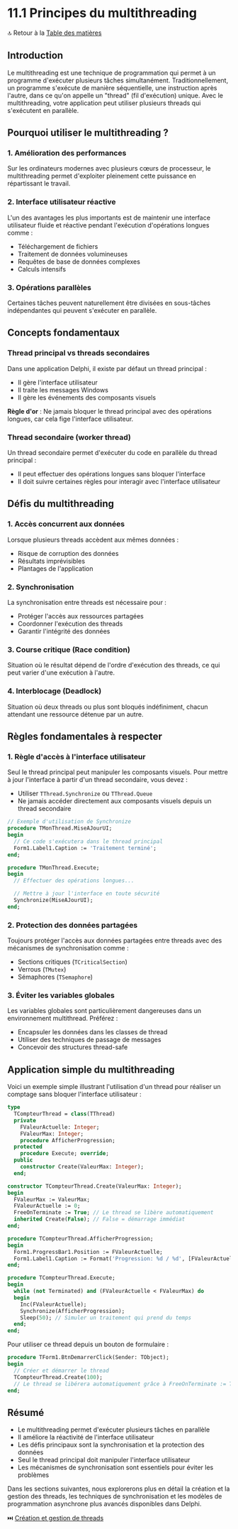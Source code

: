 # 11.1 Principes du multithreading

🔝 Retour à la [Table des matières](/SOMMAIRE.md)

## Introduction

Le multithreading est une technique de programmation qui permet à un programme d'exécuter plusieurs tâches simultanément. Traditionnellement, un programme s'exécute de manière séquentielle, une instruction après l'autre, dans ce qu'on appelle un "thread" (fil d'exécution) unique. Avec le multithreading, votre application peut utiliser plusieurs threads qui s'exécutent en parallèle.

## Pourquoi utiliser le multithreading ?

### 1. Amélioration des performances
Sur les ordinateurs modernes avec plusieurs cœurs de processeur, le multithreading permet d'exploiter pleinement cette puissance en répartissant le travail.

### 2. Interface utilisateur réactive
L'un des avantages les plus importants est de maintenir une interface utilisateur fluide et réactive pendant l'exécution d'opérations longues comme :
- Téléchargement de fichiers
- Traitement de données volumineuses
- Requêtes de base de données complexes
- Calculs intensifs

### 3. Opérations parallèles
Certaines tâches peuvent naturellement être divisées en sous-tâches indépendantes qui peuvent s'exécuter en parallèle.

## Concepts fondamentaux

### Thread principal vs threads secondaires

Dans une application Delphi, il existe par défaut un thread principal :
- Il gère l'interface utilisateur
- Il traite les messages Windows
- Il gère les événements des composants visuels

**Règle d'or** : Ne jamais bloquer le thread principal avec des opérations longues, car cela fige l'interface utilisateur.

### Thread secondaire (worker thread)

Un thread secondaire permet d'exécuter du code en parallèle du thread principal :
- Il peut effectuer des opérations longues sans bloquer l'interface
- Il doit suivre certaines règles pour interagir avec l'interface utilisateur

## Défis du multithreading

### 1. Accès concurrent aux données
Lorsque plusieurs threads accèdent aux mêmes données :
- Risque de corruption des données
- Résultats imprévisibles
- Plantages de l'application

### 2. Synchronisation
La synchronisation entre threads est nécessaire pour :
- Protéger l'accès aux ressources partagées
- Coordonner l'exécution des threads
- Garantir l'intégrité des données

### 3. Course critique (Race condition)
Situation où le résultat dépend de l'ordre d'exécution des threads, ce qui peut varier d'une exécution à l'autre.

### 4. Interblocage (Deadlock)
Situation où deux threads ou plus sont bloqués indéfiniment, chacun attendant une ressource détenue par un autre.

## Règles fondamentales à respecter

### 1. Règle d'accès à l'interface utilisateur
Seul le thread principal peut manipuler les composants visuels. Pour mettre à jour l'interface à partir d'un thread secondaire, vous devez :
- Utiliser `TThread.Synchronize` ou `TThread.Queue`
- Ne jamais accéder directement aux composants visuels depuis un thread secondaire

```pascal
// Exemple d'utilisation de Synchronize
procedure TMonThread.MiseAJourUI;
begin
  // Ce code s'exécutera dans le thread principal
  Form1.Label1.Caption := 'Traitement terminé';
end;

procedure TMonThread.Execute;
begin
  // Effectuer des opérations longues...

  // Mettre à jour l'interface en toute sécurité
  Synchronize(MiseAJourUI);
end;
```

### 2. Protection des données partagées
Toujours protéger l'accès aux données partagées entre threads avec des mécanismes de synchronisation comme :
- Sections critiques (`TCriticalSection`)
- Verrous (`TMutex`)
- Sémaphores (`TSemaphore`)

### 3. Éviter les variables globales
Les variables globales sont particulièrement dangereuses dans un environnement multithread. Préférez :
- Encapsuler les données dans les classes de thread
- Utiliser des techniques de passage de messages
- Concevoir des structures thread-safe

## Application simple du multithreading

Voici un exemple simple illustrant l'utilisation d'un thread pour réaliser un comptage sans bloquer l'interface utilisateur :

```pascal
type
  TCompteurThread = class(TThread)
  private
    FValeurActuelle: Integer;
    FValeurMax: Integer;
    procedure AfficherProgression;
  protected
    procedure Execute; override;
  public
    constructor Create(ValeurMax: Integer);
  end;

constructor TCompteurThread.Create(ValeurMax: Integer);
begin
  FValeurMax := ValeurMax;
  FValeurActuelle := 0;
  FreeOnTerminate := True; // Le thread se libère automatiquement
  inherited Create(False); // False = démarrage immédiat
end;

procedure TCompteurThread.AfficherProgression;
begin
  Form1.ProgressBar1.Position := FValeurActuelle;
  Form1.Label1.Caption := Format('Progression: %d / %d', [FValeurActuelle, FValeurMax]);
end;

procedure TCompteurThread.Execute;
begin
  while (not Terminated) and (FValeurActuelle < FValeurMax) do
  begin
    Inc(FValeurActuelle);
    Synchronize(AfficherProgression);
    Sleep(50); // Simuler un traitement qui prend du temps
  end;
end;
```

Pour utiliser ce thread depuis un bouton de formulaire :

```pascal
procedure TForm1.BtnDemarrerClick(Sender: TObject);
begin
  // Créer et démarrer le thread
  TCompteurThread.Create(100);
  // Le thread se libérera automatiquement grâce à FreeOnTerminate := True
end;
```

## Résumé

- Le multithreading permet d'exécuter plusieurs tâches en parallèle
- Il améliore la réactivité de l'interface utilisateur
- Les défis principaux sont la synchronisation et la protection des données
- Seul le thread principal doit manipuler l'interface utilisateur
- Les mécanismes de synchronisation sont essentiels pour éviter les problèmes

Dans les sections suivantes, nous explorerons plus en détail la création et la gestion des threads, les techniques de synchronisation et les modèles de programmation asynchrone plus avancés disponibles dans Delphi.

⏭️ [Création et gestion de threads](/11-multithreading-et-programmation-asynchrone/02-creation-et-gestion-de-threads.md)
